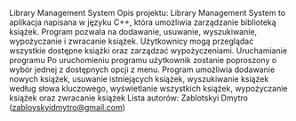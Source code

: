 Library Management System
Opis projektu:
Library Management System to aplikacja napisana w języku C++, która umożliwia zarządzanie biblioteką książek. Program pozwala na dodawanie, usuwanie, wyszukiwanie, wypożyczanie i zwracanie książek. Użytkownicy mogą przeglądać wszystkie dostępne książki oraz zarządzać wypożyczeniami.
Uruchamianie programu
Po uruchomieniu programu użytkownik zostanie poproszony o wybór jednej z dostępnych opcji z menu. Program umożliwia dodawanie nowych książek, usuwanie istniejących książek, wyszukiwanie książek według słowa kluczowego, wyświetlanie wszystkich książek, wypożyczanie książek oraz zwracanie książek
Lista autorów:
Zablotskyi Dmytro (zabloyskyidmytro@gmail.com)
